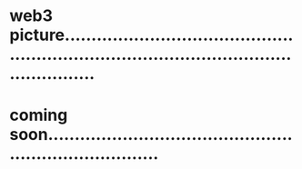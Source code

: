 # web3 picture................................................................................................................
# coming soon..........................................................................
